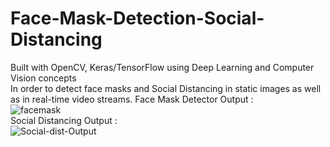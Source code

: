 # Face-Mask-Detection-Social-Distancing
Built with OpenCV, Keras/TensorFlow using Deep Learning and Computer Vision concepts <br />
In order to detect face masks and Social Distancing in static images as well as in real-time video streams.
Face Mask Detector Output : <br />
![facemask](https://user-images.githubusercontent.com/78212225/117404544-bdeddd80-af27-11eb-8a69-0a219be2f821.PNG) <br />
Social Distancing Output : <br />
![Social-dist-Output](https://user-images.githubusercontent.com/78212225/117409481-d9a8b200-af2e-11eb-8f82-d2131146029d.PNG)
